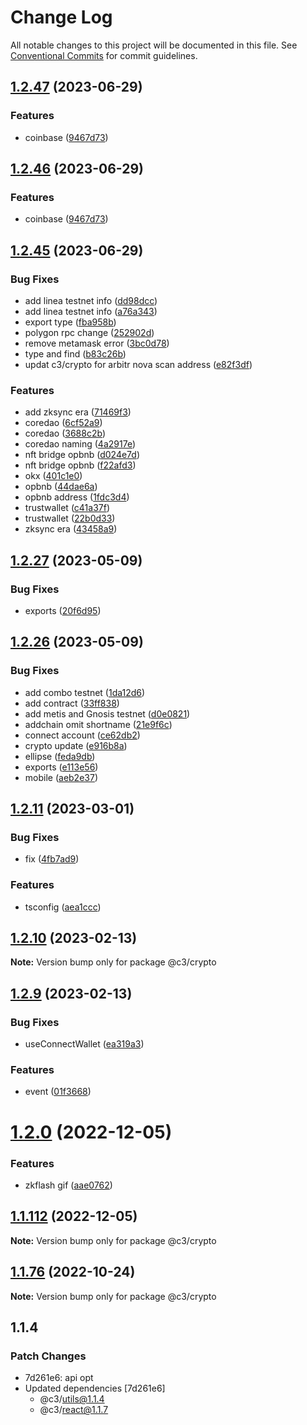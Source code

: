 # Change Log

All notable changes to this project will be documented in this file. See [Conventional Commits](https://conventionalcommits.org) for commit guidelines.

## [1.2.47](https://github.com/che3vinci/c3/compare/@c3/crypto@1.2.45...@c3/crypto@1.2.47) (2023-06-29)

### Features

- coinbase ([9467d73](https://github.com/che3vinci/c3/commit/9467d73e70c8d9dc0c3e24e87cf025719e61d051))

## [1.2.46](https://github.com/che3vinci/c3/compare/@c3/crypto@1.2.45...@c3/crypto@1.2.46) (2023-06-29)

### Features

- coinbase ([9467d73](https://github.com/che3vinci/c3/commit/9467d73e70c8d9dc0c3e24e87cf025719e61d051))

## [1.2.45](https://github.com/che3vinci/c3/compare/@c3/crypto@1.2.27...@c3/crypto@1.2.45) (2023-06-29)

### Bug Fixes

- add linea testnet info ([dd98dcc](https://github.com/che3vinci/c3/commit/dd98dccebc25db81f01e8de5d8c8bbf966495159))
- add linea testnet info ([a76a343](https://github.com/che3vinci/c3/commit/a76a343b48cd3ba82a9546b6a26d8052a857c9b8))
- export type ([fba958b](https://github.com/che3vinci/c3/commit/fba958bb28c9949f2592bee21807eca1950d2d04))
- polygon rpc change ([252902d](https://github.com/che3vinci/c3/commit/252902d73896903b1bec97c325e472dd1dedf711))
- remove metamask error ([3bc0d78](https://github.com/che3vinci/c3/commit/3bc0d78f07cc9add46f1e374991330107611c767))
- type and find ([b83c26b](https://github.com/che3vinci/c3/commit/b83c26bb91fa9493138653f9ef47fe98eeccd738))
- updat c3/crypto for arbitr nova scan address ([e82f3df](https://github.com/che3vinci/c3/commit/e82f3df5c569a6c3edfd3cb3fad1c24e7ab996ff))

### Features

- add zksync era ([71469f3](https://github.com/che3vinci/c3/commit/71469f3e7c42b5c65b615b05868f0b8b40abb828))
- coredao ([6cf52a9](https://github.com/che3vinci/c3/commit/6cf52a95d794c115cfb315fcbd72410a6b86e235))
- coredao ([3688c2b](https://github.com/che3vinci/c3/commit/3688c2bfc4ad12c40b19be55b9d6fdeefbed637a))
- coredao naming ([4a2917e](https://github.com/che3vinci/c3/commit/4a2917eec135501291c17343ade72d326c7538a3))
- nft bridge opbnb ([d024e7d](https://github.com/che3vinci/c3/commit/d024e7d1e4d2a74099f00460f518dedb4d0dc13d))
- nft bridge opbnb ([f22afd3](https://github.com/che3vinci/c3/commit/f22afd36c8e35926cbbe1d9a97cc38c2c1b20992))
- okx ([401c1e0](https://github.com/che3vinci/c3/commit/401c1e0531f8a95de632b3cfdb0c329c2f38fe11))
- opbnb ([44dae6a](https://github.com/che3vinci/c3/commit/44dae6a59add039b26141b2261fbcfec5036a723))
- opbnb address ([1fdc3d4](https://github.com/che3vinci/c3/commit/1fdc3d4a6e46a43dbced53791ca3269b2b5cd5af))
- trustwallet ([c41a37f](https://github.com/che3vinci/c3/commit/c41a37f077d98e3b526f5dfe7ed0507a085de1ea))
- trustwallet ([22b0d33](https://github.com/che3vinci/c3/commit/22b0d3355784ae7aae7c9486b7621624fd0a7441))
- zksync era ([43458a9](https://github.com/che3vinci/c3/commit/43458a9cc8aa70785f515a89ba9012608df1bda2))

## [1.2.27](https://github.com/che3vinci/c3/compare/@c3/crypto@1.2.26...@c3/crypto@1.2.27) (2023-05-09)

### Bug Fixes

- exports ([20f6d95](https://github.com/che3vinci/c3/commit/20f6d95b2abde328befe989e49dc2889a2a8c2bf))

## [1.2.26](https://github.com/che3vinci/c3/compare/@c3/crypto@1.2.11...@c3/crypto@1.2.26) (2023-05-09)

### Bug Fixes

- add combo testnet ([1da12d6](https://github.com/che3vinci/c3/commit/1da12d63e8437c632fceb8775d29a448c873b421))
- add contract ([33ff838](https://github.com/che3vinci/c3/commit/33ff838931eb4a156c7bfd4f3ca29488322d9eed))
- add metis and Gnosis testnet ([d0e0821](https://github.com/che3vinci/c3/commit/d0e08212b3f8d35be6132eca80188787b313bb7e))
- addchain omit shortname ([21e9f6c](https://github.com/che3vinci/c3/commit/21e9f6ca455a58f6d809678e2bdf9d7c13a2bbf5))
- connect account ([ce62db2](https://github.com/che3vinci/c3/commit/ce62db2e3757d91d2cf74ab39987ec6ca135f290))
- crypto update ([e916b8a](https://github.com/che3vinci/c3/commit/e916b8a87f341fb39a5e390065db25ac5d6e8faf))
- ellipse ([feda9db](https://github.com/che3vinci/c3/commit/feda9dbe7a5ed10232cac8aa66bd55d6a02d342e))
- exports ([e113e56](https://github.com/che3vinci/c3/commit/e113e56172b939439d4e073ae7e103bb1fa155d2))
- mobile ([aeb2e37](https://github.com/che3vinci/c3/commit/aeb2e372bc9f85ae8c3ceb924c9c369cb776e2b0))

## [1.2.11](https://github.com/che3vinci/c3/compare/@c3/crypto@1.2.10...@c3/crypto@1.2.11) (2023-03-01)

### Bug Fixes

- fix ([4fb7ad9](https://github.com/che3vinci/c3/commit/4fb7ad97fb60c417f543d7d5435827cc66c12c2d))

### Features

- tsconfig ([aea1ccc](https://github.com/che3vinci/c3/commit/aea1ccc7d62652a10355425b024c4953ece0a95a))

## [1.2.10](https://github.com/che3vinci/c3/compare/@c3/crypto@1.2.9...@c3/crypto@1.2.10) (2023-02-13)

**Note:** Version bump only for package @c3/crypto

## [1.2.9](https://github.com/che3vinci/c3/compare/@c3/crypto@1.2.0...@c3/crypto@1.2.9) (2023-02-13)

### Bug Fixes

- useConnectWallet ([ea319a3](https://github.com/che3vinci/c3/commit/ea319a3873e95d087526c958047fa73535af319d))

### Features

- event ([01f3668](https://github.com/che3vinci/c3/commit/01f3668fff625848ee475411cc38cf6697648fd3))

# [1.2.0](https://github.com/che3vinci/c3/compare/@c3/crypto@1.1.109...@c3/crypto@1.2.0) (2022-12-05)

### Features

- zkflash gif ([aae0762](https://github.com/che3vinci/c3/commit/aae0762161753d645be1458e8f0ace77cdbbb504))

## [1.1.112](https://github.com/che3vinci/c3/compare/@c3/crypto@1.1.109...@c3/crypto@1.1.112) (2022-12-05)

**Note:** Version bump only for package @c3/crypto

## [1.1.76](https://github.com/che3vinci/c3/compare/@c3/crypto@1.1.75...@c3/crypto@1.1.76) (2022-10-24)

**Note:** Version bump only for package @c3/crypto

## 1.1.4

### Patch Changes

- 7d261e6: api opt
- Updated dependencies [7d261e6]
  - @c3/utils@1.1.4
  - @c3/react@1.1.7
